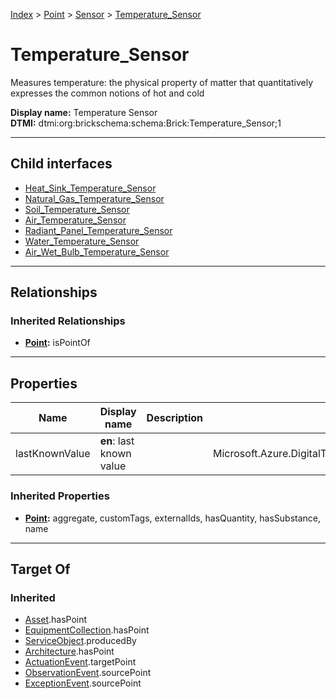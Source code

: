 [Index](../../../index.md) > [Point](../../Point.md) > [Sensor](../Sensor.md) > [Temperature_Sensor](#)
# Temperature_Sensor

Measures temperature: the physical property of matter that quantitatively expresses the common notions of hot and cold


**Display name:** Temperature Sensor<br />
**DTMI:** dtmi:org:brickschema:schema:Brick:Temperature_Sensor;1

---

## Child interfaces
* [Heat_Sink_Temperature_Sensor](Heat_Sink_Temperature_Sensor.md)
* [Natural_Gas_Temperature_Sensor](Natural_Gas_Temperature_Sensor.md)
* [Soil_Temperature_Sensor](Soil_Temperature_Sensor.md)
* [Air_Temperature_Sensor](Air_Temperature_Sensor/Air_Temperature_Sensor.md)
* [Radiant_Panel_Temperature_Sensor](Radiant_Panel_Temperature_Sensor/Radiant_Panel_Temperature_Sensor.md)
* [Water_Temperature_Sensor](Water_Temperature_Sensor/Water_Temperature_Sensor.md)
* [Air_Wet_Bulb_Temperature_Sensor](Air_Temperature_Sensor/Air_Wet_Bulb_Temperature_Sensor/Air_Wet_Bulb_Temperature_Sensor.md)

---

## Relationships

### Inherited Relationships
* **[Point](../../Point.md):** isPointOf

---

## Properties

|Name|Display name|Description|Schema|Writable|
|-|-|-|-|-|
|lastKnownValue|**en**: last known value||Microsoft.Azure.DigitalTwins.Parser.Models.DTObjectInfo|True|
### Inherited Properties
* **[Point](../../Point.md):** aggregate, customTags, externalIds, hasQuantity, hasSubstance, name

---

## Target Of
### Inherited
* [Asset](../../../Asset/Asset.md).hasPoint
* [EquipmentCollection](../../../Collection/EquipmentCollection.md).hasPoint
* [ServiceObject](../../../Information/ServiceObject/ServiceObject.md).producedBy
* [Architecture](../../../Space/Architecture/Architecture.md).hasPoint
* [ActuationEvent](../../../Event/PointEvent/ActuationEvent.md).targetPoint
* [ObservationEvent](../../../Event/PointEvent/ObservationEvent.md).sourcePoint
* [ExceptionEvent](../../../Event/PointEvent/ExceptionEvent.md).sourcePoint

